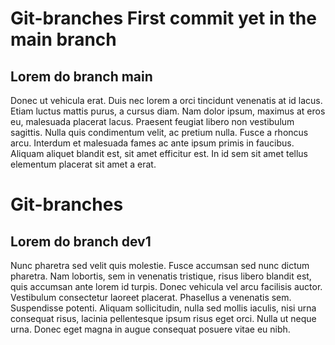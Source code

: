 
# Git-branches First commit yet in the main branch
## Lorem do branch main
Donec ut vehicula erat. Duis nec lorem a orci tincidunt venenatis at id lacus. Etiam luctus mattis purus, a cursus diam. Nam dolor ipsum, maximus at eros eu, malesuada placerat lacus. Praesent feugiat libero non vestibulum sagittis. Nulla quis condimentum velit, ac pretium nulla. Fusce a rhoncus arcu. Interdum et malesuada fames ac ante ipsum primis in faucibus. Aliquam aliquet blandit est, sit amet efficitur est. In id sem sit amet tellus elementum placerat sit amet a erat.

# Git-branches
## Lorem do branch dev1
Nunc pharetra sed velit quis molestie. Fusce accumsan sed nunc dictum pharetra. Nam lobortis, sem in venenatis tristique, risus libero blandit est, quis accumsan ante lorem id turpis. Donec vehicula vel arcu facilisis auctor. Vestibulum consectetur laoreet placerat. Phasellus a venenatis sem. Suspendisse potenti. Aliquam sollicitudin, nulla sed mollis iaculis, nisi urna consequat risus, lacinia pellentesque ipsum risus eget orci. Nulla ut neque urna. Donec eget magna in augue consequat posuere vitae eu nibh.


